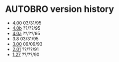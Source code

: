 # AUTOBRO version history

- [4.00](4.00) 03/31/95
- [4.0b](4.0b) ??/??/95
- [4.0a](4.0a) ??/??/95
- 3.8 03/31/95
- [3.00](3.00) 09/09/93
- [2.01](2.01) ??/??/91
- [1.27](1.27) ??/??/90
